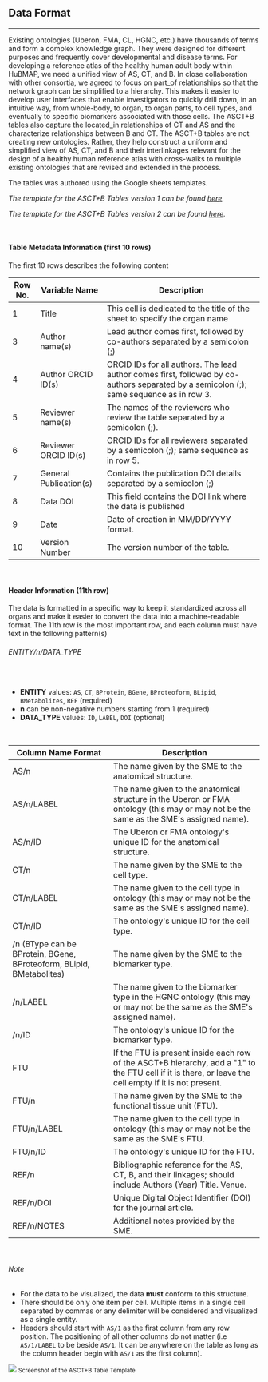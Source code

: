 ## Data Format
---

Existing ontologies (Uberon, FMA, CL, HGNC, etc.) have thousands of terms and form a complex knowledge graph. They were designed for different purposes and frequently cover developmental and disease terms. For developing a reference atlas of the healthy human adult body within HuBMAP, we need a unified view of AS, CT, and B. In close collaboration with other consortia, we agreed to focus on part_of relationships so that the network graph can be simplified to a hierarchy. This makes it easier to develop user interfaces that enable investigators to quickly drill down, in an intuitive way, from whole-body, to organ, to organ parts, to cell types, and eventually to specific biomarkers associated with those cells. The ASCT+B tables also capture the located_in relationships of CT and AS and the characterize relationships between B and CT. The ASCT+B tables are not creating new ontologies. Rather, they help construct a uniform and simplified view of AS, CT, and B and their interlinkages relevant for the design of a healthy human reference atlas with cross-walks to multiple existing ontologies that are revised and extended in the process.

The tables was authored using the Google sheets templates.

*The template for the ASCT+B Tables version 1 can be found [here](https://docs.google.com/spreadsheets/d/1tK916JyG5ZSXW_cXfsyZnzXfjyoN-8B2GXLbYD6_vF0/edit#gid=2034682742).*

*The template for the ASCT+B Tables version 2 can be found [here](https://docs.google.com/spreadsheets/d/1tK916JyG5ZSXW_cXfsyZnzXfjyoN-8B2GXLbYD6_vF0/edit#gid=559906129).*


<br>

#### Table Metadata Information (first 10 rows)

The first 10 rows describes the following content

| Row No.    | Variable Name          | Description                                                                                                                             |
|------------|------------------------|-----------------------------------------------------------------------------------------------------------------------------------------|
| 1          | Title                  | This cell is dedicated to the title of the sheet to specify the organ name                                                              |
| 3          | Author name(s)         | Lead author comes first, followed by co-authors separated by a semicolon (;)                                                            |
| 4          | Author ORCID ID(s)     | ORCID IDs for all authors. The lead author comes first, followed by co-authors separated by a semicolon (;); same sequence as in row 3. |
| 5          | Reviewer name(s)       | The names of the reviewers who review the table separated by a semicolon (;).                                                           |
| 6          | Reviewer ORCID ID(s)   | ORCID IDs for all reviewers separated by a semicolon (;); same sequence as in row 5.                                                    |
| 7          | General Publication(s) | Contains the publication DOI details separated by a semicolon (;)                                                                       |
| 8          | Data DOI               | This field contains the DOI link where the data is published                                                                            |
| 9          | Date                   | Date of creation in MM/DD/YYYY format.                                                                                                  |
| 10         | Version Number         | The version number of the table.                                                                                                        |


<br>

#### Header Information (11th row)

The data is formatted in a specific way to keep it standardized across all organs and make it easier to convert the data into a machine-readable format. The 11th row is the most important row, and each column must have text in the following pattern(s)

<div class="text-center bg-light py-3">
  <h6 class="m-0">ENTITY/n/DATA_TYPE</h6>
</div>

<br>

- **ENTITY** values: `AS`, `CT`, `BProtein`, `BGene`, `BProteoform`, `BLipid`, `BMetabolites`, `REF` (required)
- **n** can be non-negative numbers starting from 1 (required)
- **DATA_TYPE** values: `ID`, `LABEL`, `DOI` (optional)

<br>

| Column Name Format                                                          | Description                                                                                                                                            |
|-----------------------------------------------------------------------------|--------------------------------------------------------------------------------------------------------------------------------------------------------|
| AS/n                                                                        | The name given by the SME to the anatomical structure.                                                                                                 |
| AS/n/LABEL                                                                  | The name given to the anatomical structure in the Uberon or FMA ontology (this may or may not be the same as the SME's assigned name).                 |
| AS/n/ID                                                                     | The Uberon or FMA ontology's unique ID for the anatomical structure.                                                                                   |
| CT/n                                                                        | The name given by the SME to the cell type.                                                                                                            |
| CT/n/LABEL                                                                  | The name given to the cell type in ontology (this may or may not be the same as the SME's assigned name).                                              |
| CT/n/ID                                                                     | The ontology's unique ID for the cell type.                                                                                                            |
| <BType>/n (BType can be BProtein, BGene, BProteoform, BLipid, BMetabolites) | The name given by the SME to the biomarker type.                                                                                                       |
| <BType>/n/LABEL                                                             | The name given to the biomarker type in the HGNC ontology (this may or may not be the same as the SME's assigned name).                                |
| <BType>/n/ID                                                                | The ontology's unique ID for the biomarker type.                                                                                                       |
| FTU                                                                         | If the FTU is present inside each row of the ASCT+B hierarchy, add a "1" to the FTU cell if it is there, or leave the cell empty if it is not present. |
| FTU/n                                                                       | The name given by the SME to the functional tissue unit (FTU).                                                                                         |
| FTU/n/LABEL                                                                 | The name given to the cell type in ontology (this may or may not be the same as the SME's FTU.                                                         |
| FTU/n/ID                                                                    | The ontology's unique ID for the FTU.                                                                                                                  |
| REF/n                                                                       | Bibliographic reference for the AS, CT, B, and their linkages; should include Authors (Year) Title. Venue.                                             |
| REF/n/DOI                                                                   | Unique Digital Object Identifier (DOI) for the journal article.                                                                                        |
| REF/n/NOTES                                                                 | Additional notes provided by the SME. |

<br>

###### Note

- For the data to be visualized, the data **must** conform to this structure. 
- There should be only one item per cell. Multiple items in a single cell separated by commas or any delimiter will be considered and visualized as a single entity. 
- Headers should start with `AS/1` as the first column from any row position. The positioning of all other columns do not matter (i.e `AS/1/LABEL` to be beside `AS/1`. It can be anywhere on the table as long as the column header begin with `AS/1` as the first column).

<div class="text-center"> 
  <img src="assets/docs/data-format/table.png" class="md-img p-2 w-100">
  <small>Screenshot of the ASCT+B Table Template</small>
</div>